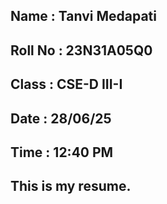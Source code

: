 Name : Tanvi Medapati
---
Roll No : 23N31A05Q0
---
Class : CSE-D III-I
---
Date : 28/06/25
---
Time : 12:40 PM
---
This is my resume.
---
